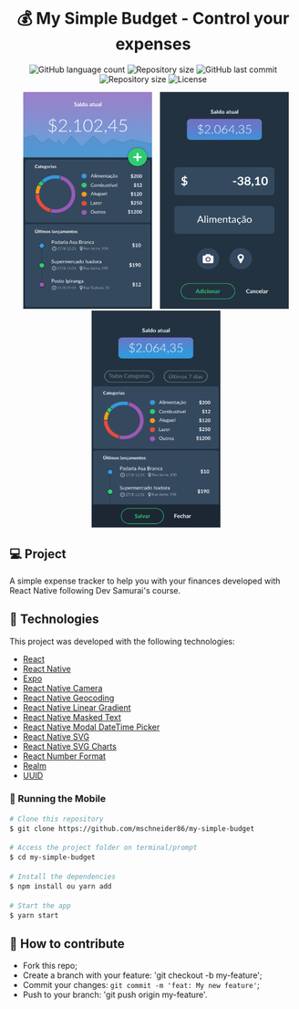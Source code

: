 <h1 align="center">
   💰 My Simple Budget - Control your expenses
</h1>

<p align="center">
  <img alt="GitHub language count" src="https://img.shields.io/github/languages/count/mschneider86/my-simple-budget.svg">

  <img alt="Repository size" src="https://img.shields.io/github/repo-size/mschneider86/my-simple-budget.svg">
  
  <img alt="GitHub last commit" src="https://img.shields.io/github/last-commit/mschneider86/my-simple-budget">
  
  <img alt="Repository size" src="https://img.shields.io/github/repo-size/mschneider86/my-simple-budget.svg">
  
  <img alt="License" src="https://img.shields.io/badge/license-MIT-brightgreen">
</p>

<p align="center">  
  <img alt="Mobile" style="margin-left:10px" src="github_assets/image1.webp" width="226px" height="380px">
  <img alt="Mobile" style="margin-left:10px" src="github_assets/image2.webp" width="226px" height="380px">
  <img alt="Mobile" style="margin-left:10px" src="github_assets/image3.webp" width="226px" height="380px">
</p>

## 💻 Project
A simple expense tracker to help you with your finances developed with React Native following Dev Samurai's course.

## :rocket: Technologies

This project was developed with the following technologies:

- [React](https://reactjs.org)
- [React Native](https://facebook.github.io/react-native/)
- [Expo](https://expo.io/)
- [React Native Camera](https://github.com/react-native-community/react-native-camera)
- [React Native Geocoding](https://github.com/marlove/react-native-geocoding)
- [React Native Linear Gradient](https://github.com/react-native-community/react-native-linear-gradient)
- [React Native Masked Text](https://github.com/benhurott/react-native-masked-text)
- [React Native Modal DateTime Picker](https://github.com/mmazzarolo/react-native-modal-datetime-picker)
- [React Native SVG](https://github.com/react-native-community/react-native-svg)
- [React Native SVG Charts](https://github.com/JesperLekland/react-native-svg-charts)
- [React Number Format](https://github.com/s-yadav/react-number-format)
- [Realm](https://github.com/realm/realm-js)
- [UUID](https://github.com/uuidjs/uuid)

### 🧭 Running the Mobile

```bash
# Clone this repository
$ git clone https://github.com/mschneider86/my-simple-budget

# Access the project folder on terminal/prompt
$ cd my-simple-budget

# Install the dependencies
$ npm install ou yarn add

# Start the app
$ yarn start

```

## 🤔 How to contribute

- Fork this repo;
- Create a branch with your feature: 'git checkout -b my-feature';
- Commit your changes: `git commit -m 'feat: My new feature'`;
- Push to your branch: 'git push origin my-feature'.

